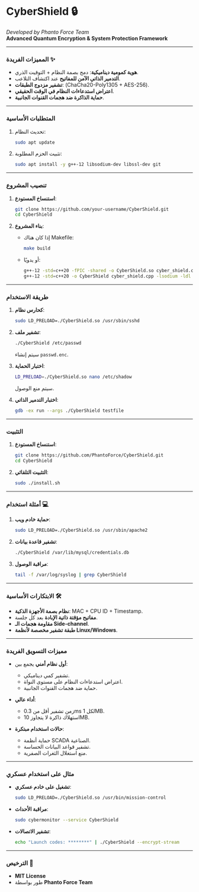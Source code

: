 
# CyberShield 🔒
*Developed by Phanto Force Team*  
**Advanced Quantum Encryption & System Protection Framework**

---

### **المميزات الفريدة** ✨

- **هوية كمومية ديناميكية**: دمج بصمة النظام + التوقيت الذري.
- **التدمير الذاتي الآمن للمفاتيح** عند اكتشاف التلاعب.
- **تشفير مزدوج الطبقات**: (ChaCha20-Poly1305 + AES-256).
- **اعتراض استدعاءات النظام في الوقت الحقيقي**.
- **حماية الذاكرة ضد هجمات القنوات الجانبية**.

---

### **المتطلبات الأساسية**  
1. تحديث النظام:
   ```bash
   sudo apt update
   ```

2. تثبيت الحزم المطلوبة:
   ```bash
   sudo apt install -y g++-12 libsodium-dev libssl-dev git
   ```

---

### **تنصيب المشروع**  
1. **استنساخ المستودع**:
   ```bash
   git clone https://github.com/your-username/CyberShield.git
   cd CyberShield
   ```

2. **بناء المشروع**:
   - إذا كان هناك Makefile:
     ```bash
     make build
     ```
   - أو يدويًا:
     ```bash
     g++-12 -std=c++20 -fPIC -shared -o CyberShield.so cyber_shield.cpp -ldl -lsodium
     g++-12 -std=c++20 -o CyberShield cyber_shield.cpp -lsodium -ldl
     ```

---

### **طريقة الاستخدام**  
1. **كحارس نظام**:
   ```bash
   sudo LD_PRELOAD=./CyberShield.so /usr/sbin/sshd
   ```

2. **تشفير ملف**:
   ```bash
   ./CyberShield /etc/passwd
   ```
   سيتم إنشاء `passwd.enc`.

3. **اختبار الحماية**:
   ```bash
   LD_PRELOAD=./CyberShield.so nano /etc/shadow
   ```
   سيتم منع الوصول.

4. **اختبار التدمير الذاتي**:
   ```bash
   gdb -ex run --args ./CyberShield testfile
   ```

---

### **التثبيت**  
1. **استنساخ المستودع**:
   ```bash
   git clone https://github.com/PhantoForce/CyberShield.git
   cd CyberShield
   ```

2. **التثبيت التلقائي**:
   ```bash
   sudo ./install.sh
   ```

---

### **أمثلة استخدام** 💻  
1. **حماية خادم ويب**:
   ```bash
   sudo LD_PRELOAD=./CyberShield.so /usr/sbin/apache2
   ```

2. **تشفير قاعدة بيانات**:
   ```bash
   ./CyberShield /var/lib/mysql/credentials.db
   ```

3. **مراقبة الوصول**:
   ```bash
   tail -f /var/log/syslog | grep CyberShield
   ```

---

### **الابتكارات الأساسية** 🛠️  
- **نظام بصمة الأجهزة الذكية**: MAC + CPU ID + Timestamp.
- **مفاتيح مؤقتة ذاتية الإبادة** بعد كل جلسة.
- **مقاومة هجمات الـ Side-channel**.
- **طبقة تشفير مخصصة لأنظمة Linux/Windows**.

---

### **مميزات التسويق الفريدة**  
- **أول نظام أمني** يجمع بين:
  - تشفير كمي ديناميكي.
  - اعتراض استدعاءات النظام على مستوى النواة.
  - حماية ضد هجمات القنوات الجانبية.
- **أداء عالي**:
  - زمن تشفير أقل من 0.3ms لكل 1MB.
  - استهلاك ذاكرة لا يتجاوز 10MB.

- **حالات استخدام مبتكرة**:
  - حماية أنظمة SCADA الصناعية.
  - تشفير قواعد البيانات الحساسة.
  - منع استغلال الثغرات الصفرية.

---

### **مثال على استخدام عسكري**  
- **تشغيل على خادم عسكري**:
  ```bash
  sudo LD_PRELOAD=./CyberShield.so /usr/bin/mission-control
  ```

- **مراقبة الأحداث**:
  ```bash
  sudo cybermonitor --service CyberShield
  ```

- **تشفير الاتصالات**:
  ```bash
  echo "Launch codes: ********" | ./CyberShield --encrypt-stream
  ```

---

### **الترخيص** 📜  
- **MIT License**  
- طور بواسطة **Phanto Force Team**
